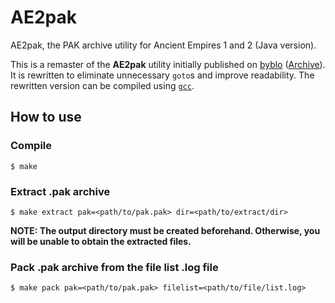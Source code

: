 # AE2pak

AE2pak, the PAK archive utility for Ancient Empires 1 and 2 (Java version).

This is a remaster of the **AE2pak** utility initially published on [byblo](https://byblo.proboards.com/thread/25/tool-ae2pak-packer-unpacker-file) ([Archive](https://web.archive.org/web/20201101163511/https://byblo.proboards.com/thread/25/tool-ae2pak-packer-unpacker-file)). It is rewritten to eliminate unnecessary `goto`s and improve readability. The rewritten version can be compiled using [`gcc`](https://gcc.gnu.org/).

## How to use

### Compile
```
$ make
```

### Extract .pak archive
```
$ make extract pak=<path/to/pak.pak> dir=<path/to/extract/dir>
```

**NOTE: The output directory must be created beforehand. Otherwise, you will be unable to obtain the extracted files.**

### Pack .pak archive from the file list .log file
```
$ make pack pak=<path/to/pak.pak> filelist=<path/to/file/list.log>
```
